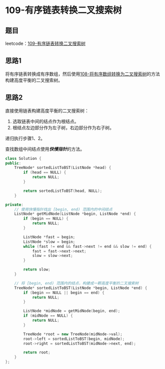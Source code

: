 # 109-有序链表转换二叉搜索树

## 题目

leetcode：[109-有序链表转换二叉搜索树](https://leetcode-cn.com/problems/convert-sorted-list-to-binary-search-tree/)

## 思路1

将有序链表转换成有序数组，然后使用[108-将有序数组转换为二叉搜索树](../108-将有序数组转换为二叉搜索树/)的方法构建高度平衡的二叉搜索树。

## 思路2

直接使用链表构建高度平衡的二叉搜索树：

1. 选取链表中间的结点作为根结点。
2. 根结点左边部分作为左子树，右边部分作为右子树。

递归执行步骤1、2。

查找数组中间结点使用***快慢指针***的方法。

```c++
class Solution {
public:
    TreeNode* sortedListToBST(ListNode *head) {
        if (head == NULL) {
            return NULL;
        }

        return sortedListToBST(head, NULL);
    }

private:
    // 使用快慢指针找出 [begin, end) 范围内的中间结点
    ListNode* getMidNode(ListNode *begin, ListNode *end) {
        if (begin == NULL) {
            return NULL;
        }

        ListNode *fast = begin;
        ListNode *slow = begin;
        while (fast != end && fast->next != end && slow != end) {
            fast = fast->next->next;
            slow = slow->next;
        }

        return slow;
    }

    // 将 [begin, end) 范围内的结点，构建成一颗高度平衡的二叉搜索树
    TreeNode* sortedListToBST(ListNode *begin, ListNode *end) {
        if (begin == NULL || begin == end) {
            return NULL;
        }

        ListNode *midNode = getMidNode(begin, end);
        if (midNode == NULL) {
            return NULL;
        }

        TreeNode *root = new TreeNode(midNode->val);
        root->left = sortedListToBST(begin, midNode);
        root->right = sortedListToBST(midNode->next, end);

        return root;
    }
};
```



